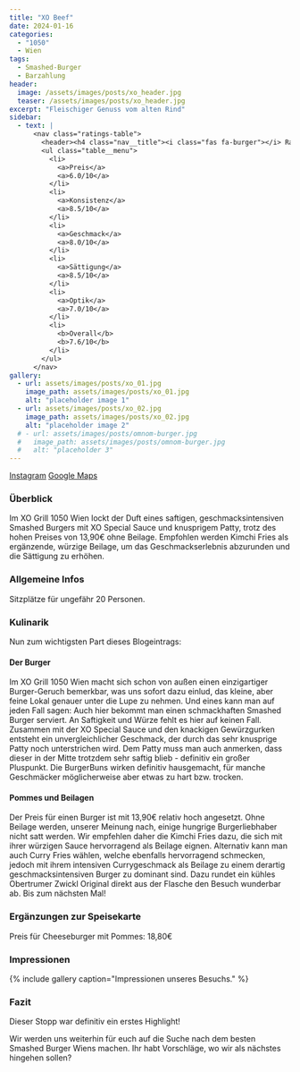 ```yaml
---
title: "XO Beef"
date: 2024-01-16
categories:
  - "1050"
  - Wien
tags:
  - Smashed-Burger
  - Barzahlung
header:
  image: /assets/images/posts/xo_header.jpg
  teaser: /assets/images/posts/xo_header.jpg
excerpt: "Fleischiger Genuss vom alten Rind"
sidebar:
  - text: |
      <nav class="ratings-table">
        <header><h4 class="nav__title"><i class="fas fa-burger"></i> Ratings</h4></header>
        <ul class="table__menu">
          <li>
            <a>Preis</a>
            <a>6.0/10</a>
          </li>
          <li>
            <a>Konsistenz</a>
            <a>8.5/10</a>
          </li>
          <li>
            <a>Geschmack</a>
            <a>8.0/10</a>
          </li>
          <li>
            <a>Sättigung</a>
            <a>8.5/10</a>
          </li>
          <li>
            <a>Optik</a>
            <a>7.0/10</a>
          </li>
          <li>
            <b>Overall</b>
            <b>7.6/10</b>
          </li>
        </ul>
      </nav>
gallery:
  - url: assets/images/posts/xo_01.jpg
    image_path: assets/images/posts/xo_01.jpg
    alt: "placeholder image 1"
  - url: assets/images/posts/xo_02.jpg
    image_path: assets/images/posts/xo_02.jpg
    alt: "placeholder image 2"
  # - url: assets/images/posts/omnom-burger.jpg
  #   image_path: assets/images/posts/omnom-burger.jpg
  #   alt: "placeholder 3"
---
```

<a href='https://www.instagram.com/xo_grill/'><i class='fab fa-instagram'></i> Instagram</a> <a href='https://www.google.de/maps/place/XO+Grill+1050/@48.1956154,16.3576387,17z/data=!3m1!4b1!4m6!3m5!1s0x476d07624e485da1:0x2d73aff694d5119d!8m2!3d48.1956119!4d16.3602136!16s%2Fg%2F11qsnnklp9?entry=ttu'><i class='fas fa-map-marker-alt'></i> Google Maps</a>

### Überblick
Im XO Grill 1050 Wien lockt der Duft eines saftigen, geschmacksintensiven Smashed Burgers mit XO Special Sauce und knusprigem Patty, trotz des hohen Preises von 13,90€ ohne Beilage. Empfohlen werden Kimchi Fries als ergänzende, würzige Beilage, um das Geschmackserlebnis abzurunden und die Sättigung zu erhöhen.

### Allgemeine Infos
Sitzplätze für ungefähr 20 Personen.

### Kulinarik
Nun zum wichtigsten Part dieses Blogeintrags:

#### Der Burger
Im XO Grill 1050 Wien macht sich schon von außen einen einzigartiger Burger-Geruch bemerkbar, was uns sofort dazu einlud, das kleine, aber feine Lokal genauer unter die Lupe zu nehmen. Und eines kann man auf jeden Fall sagen: Auch hier bekommt man einen schmackhaften Smashed Burger serviert. An Saftigkeit und Würze fehlt es hier auf keinen Fall. Zusammen mit der XO Special Sauce und den knackigen Gewürzgurken entsteht ein unvergleichlicher Geschmack, der durch das sehr knusprige Patty noch unterstrichen wird. Dem Patty muss man auch anmerken, dass dieser in der Mitte trotzdem sehr saftig blieb - definitiv ein großer Pluspunkt. Die BurgerBuns wirken definitiv hausgemacht, für manche Geschmäcker möglicherweise aber etwas zu hart bzw. trocken.

#### Pommes und Beilagen
Der Preis für einen Burger ist mit 13,90€ relativ hoch angesetzt. Ohne Beilage werden, unserer Meinung nach, einige hungrige Burgerliebhaber nicht satt werden. Wir empfehlen daher die Kimchi Fries dazu, die sich mit ihrer würzigen Sauce hervorragend als Beilage eignen. Alternativ kann man auch Curry Fries wählen, welche ebenfalls hervorragend schmecken, jedoch mit ihrem intensiven Currygeschmack als Beilage zu einem derartig geschmacksintensiven Burger zu dominant sind. Dazu rundet ein kühles Obertrumer Zwickl Original direkt aus der Flasche den Besuch wunderbar ab. Bis zum nächsten Mal!

### Ergänzungen zur Speisekarte
Preis für Cheeseburger mit Pommes: 18,80€

### Impressionen
{% include gallery caption="Impressionen unseres Besuchs." %}

### Fazit
Dieser Stopp war definitiv ein erstes Highlight!

Wir werden uns weiterhin für euch auf die Suche nach dem besten Smashed Burger Wiens machen. Ihr habt Vorschläge, wo wir als nächstes hingehen sollen? 
